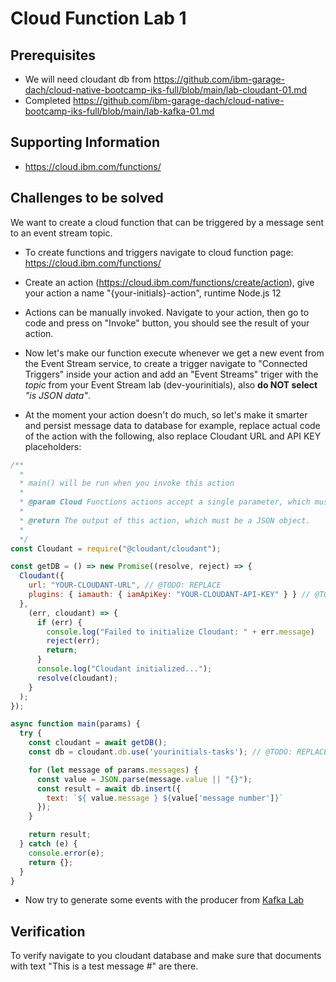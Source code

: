 # Cloud Function Lab 1

## Prerequisites
* We will need cloudant db from https://github.com/ibm-garage-dach/cloud-native-bootcamp-iks-full/blob/main/lab-cloudant-01.md
* Completed https://github.com/ibm-garage-dach/cloud-native-bootcamp-iks-full/blob/main/lab-kafka-01.md

## Supporting Information
* https://cloud.ibm.com/functions/

## Challenges to be solved
We want to create a cloud function that can be triggered by a message sent to an event stream topic.

* To create functions and triggers navigate to cloud function page: https://cloud.ibm.com/functions/
* Create an action (https://cloud.ibm.com/functions/create/action), give your action a name "{your-initials}-action", runtime Node.js 12
* Actions can be manually invoked. Navigate to your action, then go to code and press on "Invoke" button, you should see the result of your action.
* Now let's make our function execute whenever we get a new event from the Event Stream service, to create a trigger navigate to "Connected Triggers" inside your action and add an "Event Streams" triger with the *topic* from your Event Stream lab (dev-yourinitials), also **do NOT select** *"is JSON data"*.

* At the moment your action doesn't do much, so let's make it smarter and persist message data to database for example, replace actual code of the action with the following, also replace Cloudant URL and API KEY placeholders:

```javascript
/**
  *
  * main() will be run when you invoke this action
  *
  * @param Cloud Functions actions accept a single parameter, which must be a JSON object.
  *
  * @return The output of this action, which must be a JSON object.
  *
  */
const Cloudant = require("@cloudant/cloudant");

const getDB = () => new Promise((resolve, reject) => {
  Cloudant({
    url: "YOUR-CLOUDANT-URL", // @TODO: REPLACE
    plugins: { iamauth: { iamApiKey: "YOUR-CLOUDANT-API-KEY" } } // @TODO: REPLACE
  },
    (err, cloudant) => {
      if (err) {
        console.log("Failed to initialize Cloudant: " + err.message)
        reject(err);
        return;
      }
      console.log("Cloudant initialized...");
      resolve(cloudant);
    }
  );
});

async function main(params) {
  try {
    const cloudant = await getDB();
    const db = cloudant.db.use('yourinitials-tasks'); // @TODO: REPLACE Database name

    for (let message of params.messages) {
      const value = JSON.parse(message.value || "{}");
      const result = await db.insert({
        text: `${ value.message } ${value['message number']}`
      });
    }

    return result;
  } catch (e) {
    console.error(e);
    return {};
  }
}
```
* Now try to generate some events with the producer from [Kafka Lab](https://github.com/ibm-garage-dach/cloud-native-bootcamp-iks-full/blob/main/lab-kafka-01.md)

## Verification
To verify navigate to you cloudant database and make sure that documents with text "This is a test message #" are there.
